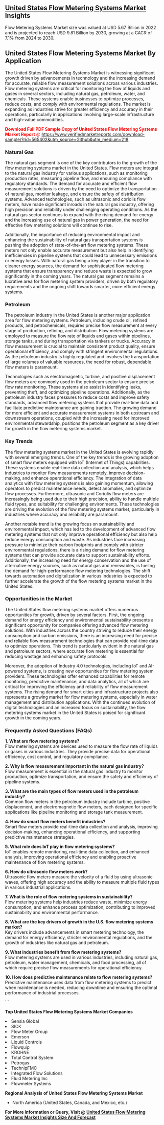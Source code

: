 <h2><a href="https://www.verifiedmarketreports.com/download-sample/?rid=565402&amp;utm_source=Github&amp;utm_medium=218" target="_blank">United States Flow Metering Systems Market</a> Insights</h2><p>Flow Metering Systems Market size was valued at USD 5.67 Billion in 2022 and is projected to reach USD 9.81 Billion by 2030, growing at a CAGR of 7.1% from 2024 to 2030.</p><p> <h2>United States Flow Metering Systems Market By Application</h2> <p>The United States Flow Metering Systems Market is witnessing significant growth driven by advancements in technology and the increasing demand for accurate, reliable flow measurement solutions across various industries. Flow metering systems are critical for monitoring the flow of liquids and gases in several sectors, including natural gas, petroleum, water, and chemicals. These systems enable businesses to optimize processes, reduce costs, and comply with environmental regulations. The market is expanding as industries strive for greater efficiency and accuracy in their operations, particularly in applications involving large-scale infrastructure and high-value commodities. <p><span class=""><span style="color: #ff0000;"><strong>Download Full PDF Sample Copy of United States Flow Metering Systems Market Report</strong> @ </span><a href="https://www.verifiedmarketreports.com/download-sample/?rid=565402&amp;utm_source=Github&amp;utm_medium=218" target="_blank">https://www.verifiedmarketreports.com/download-sample/?rid=565402&amp;utm_source=Github&amp;utm_medium=218</a></span></p></p> <h3>Natural Gas</h3> <p>The natural gas segment is one of the key contributors to the growth of the flow metering systems market in the United States. Flow meters are integral to the natural gas industry for various applications, such as monitoring production rates, measuring pipeline flow, and ensuring compliance with regulatory standards. The demand for accurate and efficient flow measurement solutions is driven by the need to optimize the transportation of natural gas, monitor leakage, and ensure the safety of distribution systems. Advanced technologies, such as ultrasonic and coriolis flow meters, have made significant inroads in the natural gas industry, offering high precision and reliability under challenging operating conditions. As the natural gas sector continues to expand with the rising demand for energy and the increasing use of natural gas in power generation, the need for effective flow metering solutions will continue to rise.</p> <p>Additionally, the importance of reducing environmental impact and enhancing the sustainability of natural gas transportation systems is pushing the adoption of state-of-the-art flow metering systems. These meters not only enable accurate measurement but also help in identifying inefficiencies in pipeline systems that could lead to unnecessary emissions or energy losses. With natural gas being a key player in the transition to cleaner energy sources, the demand for sophisticated flow metering systems that ensure transparency and reduce waste is expected to grow significantly in the coming years. The natural gas segment remains a lucrative area for flow metering system providers, driven by both regulatory requirements and the ongoing shift towards smarter, more efficient energy systems.</p> <h3>Petroleum</h3> <p>The petroleum industry in the United States is another major application area for flow metering systems. Petroleum, including crude oil, refined products, and petrochemicals, requires precise flow measurement at every stage of production, refining, and distribution. Flow metering systems are employed to measure the flow rate of liquids and gases within pipelines, storage tanks, and during transportation via tankers or trucks. Accuracy in flow measurement is crucial to maintain consistent product quality, ensure operational efficiency, and comply with stringent environmental regulations. As the petroleum industry is highly regulated and involves the transportation of large volumes of valuable resources, the need for robust, dependable flow meters is paramount.</p> <p>Technologies such as electromagnetic, turbine, and positive displacement flow meters are commonly used in the petroleum sector to ensure precise flow rate monitoring. These systems also assist in identifying leaks, preventing theft, and optimizing pipeline operations. Additionally, as the petroleum industry faces pressures to reduce costs and improve safety standards, advanced flow metering systems that provide real-time data and facilitate predictive maintenance are gaining traction. The growing demand for more efficient and accurate measurement systems in both upstream and downstream operations, coupled with the increasing need for improved environmental stewardship, positions the petroleum segment as a key driver for growth in the flow metering systems market.</p> <h3>Key Trends</h3> <p>The flow metering systems market in the United States is evolving rapidly with several emerging trends. One of the key trends is the growing adoption of smart flow meters equipped with IoT (Internet of Things) capabilities. These systems enable real-time data collection and analysis, which helps industries to monitor flow measurements remotely, improve decision-making, and enhance operational efficiency. The integration of data analytics with flow metering systems is also gaining momentum, allowing operators to predict maintenance needs, detect anomalies, and optimize flow processes. Furthermore, ultrasonic and Coriolis flow meters are increasingly being used due to their high precision, ability to handle multiple fluid types, and suitability for challenging environments. These technologies are driving the evolution of the flow metering systems market, particularly in industries where accuracy and reliability are paramount.</p> <p>Another notable trend is the growing focus on sustainability and environmental impact, which has led to the development of advanced flow metering systems that not only improve operational efficiency but also help reduce energy consumption and waste. As industries face increasing pressure to minimize their carbon footprints and comply with stricter environmental regulations, there is a rising demand for flow metering systems that can provide accurate data to support sustainability efforts. Additionally, the increasing need for energy conservation and the use of alternative energy sources, such as natural gas and renewables, is fueling the demand for high-performance flow metering technologies. The shift towards automation and digitalization in various industries is expected to further accelerate the growth of the flow metering systems market in the United States.</p> <h3>Opportunities in the Market</h3> <p>The United States flow metering systems market offers numerous opportunities for growth, driven by several factors. First, the ongoing demand for energy efficiency and environmental sustainability presents a significant opportunity for companies offering advanced flow metering solutions. With industries across the country striving to reduce their energy consumption and carbon emissions, there is an increasing need for precise and reliable flow measurement technologies that can provide real-time data to optimize operations. This trend is particularly evident in the natural gas and petroleum sectors, where accurate flow metering is essential for reducing wastage and enhancing safety protocols.</p> <p>Moreover, the adoption of Industry 4.0 technologies, including IoT and AI-powered systems, is creating new opportunities for flow metering system providers. These technologies offer enhanced capabilities for remote monitoring, predictive maintenance, and data analytics, all of which are critical for improving the efficiency and reliability of flow measurement systems. The rising demand for smart cities and infrastructure projects also represents a growing market for flow metering systems, especially in water management and distribution applications. With the continued evolution of digital technologies and an increased focus on sustainability, the flow metering systems market in the United States is poised for significant growth in the coming years.</p> <h3>Frequently Asked Questions (FAQs)</h3> <p><strong>1. What are flow metering systems?</strong><br>Flow metering systems are devices used to measure the flow rate of liquids or gases in various industries. They provide precise data for operational efficiency, cost control, and regulatory compliance.</p> <p><strong>2. Why is flow measurement important in the natural gas industry?</strong><br>Flow measurement is essential in the natural gas industry to monitor production, optimize transportation, and ensure the safety and efficiency of pipeline systems.</p> <p><strong>3. What are the main types of flow meters used in the petroleum industry?</strong><br>Common flow meters in the petroleum industry include turbine, positive displacement, and electromagnetic flow meters, each designed for specific applications like pipeline monitoring and storage tank measurement.</p> <p><strong>4. How do smart flow meters benefit industries?</strong><br>Smart flow meters provide real-time data collection and analysis, improving decision-making, enhancing operational efficiency, and supporting predictive maintenance strategies.</p> <p><strong>5. What role does IoT play in flow metering systems?</strong><br>IoT enables remote monitoring, real-time data collection, and enhanced analysis, improving operational efficiency and enabling proactive maintenance of flow metering systems.</p> <p><strong>6. How do ultrasonic flow meters work?</strong><br>Ultrasonic flow meters measure the velocity of a fluid by using ultrasonic waves, offering high accuracy and the ability to measure multiple fluid types in various industrial applications.</p> <p><strong>7. What is the role of flow metering systems in sustainability?</strong><br>Flow metering systems help industries reduce waste, minimize energy consumption, and enhance process optimization, contributing to improved sustainability and environmental performance.</p> <p><strong>8. What are the key drivers of growth in the U.S. flow metering systems market?</strong><br>Key drivers include advancements in smart metering technology, the demand for energy efficiency, stricter environmental regulations, and the growth of industries like natural gas and petroleum.</p> <p><strong>9. What industries benefit from flow metering systems?</strong><br>Flow metering systems are used in various industries, including natural gas, petroleum, water management, chemicals, and food processing, all of which require precise flow measurements for operational efficiency.</p> <p><strong>10. How does predictive maintenance relate to flow metering systems?</strong><br>Predictive maintenance uses data from flow metering systems to predict when maintenance is needed, reducing downtime and ensuring the optimal performance of industrial processes.</p> ```</p><p><strong>Top United States Flow Metering Systems Market Companies</strong></p><div data-test-id=""><p><li>Sensia Global</li><li> SICK</li><li> Flow Meter Group</li><li> Emerson</li><li> Liquid Controls</li><li> Flowquip</li><li> KROHNE</li><li> Total Control System</li><li> Petrogas</li><li> TechnipFMC</li><li> Integrated Flow Solutions</li><li> Fluid Metering Inc</li><li> Flowmeter Systems</li></p><div><strong>Regional Analysis of&nbsp;United States Flow Metering Systems Market</strong></div><ul><li dir="ltr"><p dir="ltr">North America&nbsp;(United States, Canada, and Mexico, etc.)</p></li></ul><p><strong>For More Information or Query, Visit @&nbsp;</strong><strong><a href="https://www.verifiedmarketreports.com/product/flow-metering-systems-market/?utm_source=Github&amp;utm_medium=218" target="_blank">United States Flow Metering Systems Market Insights Size And Forecast</a></strong></p></div>
